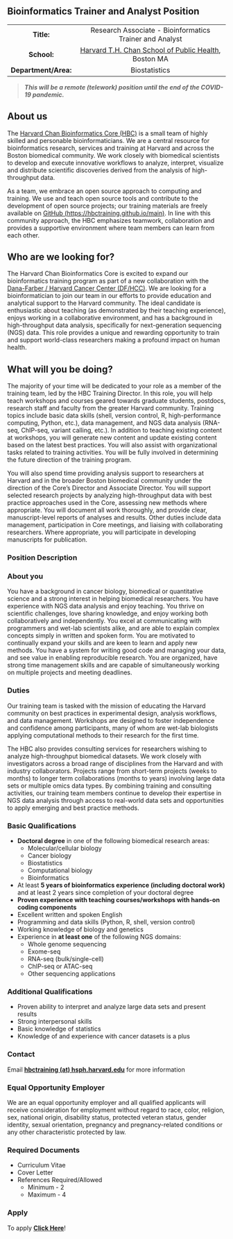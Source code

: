 ## Bioinformatics Trainer and Analyst Position

|             |    |
|:------------------------:|:-----------------------------------------:|
| **Title:**  | Research Associate - Bioinformatics Trainer and Analyst| 
| **School:**  |  [Harvard T.H. Chan School of Public Health](https://www.hsph.harvard.edu/), Boston MA| 
| **Department/Area:** |   Biostatistics| 


> ***This will be a remote (telework) position until the end of the COVID-19 pandemic.***

## About us
The [Harvard Chan Bioinformatics Core (HBC)](https://bioinformatics.sph.harvard.edu/) is a small team of highly skilled and personable bioinformaticians. We are a central resource for bioinformatics research, services and training at Harvard and across the Boston biomedical community. We work closely with biomedical scientists to develop and execute innovative workflows to analyze, interpret, visualize and distribute scientific discoveries derived from the analysis of high-throughput data.

As a team, we embrace an open source approach to computing and training. We use and teach open source tools and contribute to the development of open source projects; our training materials are freely available on [GitHub (https://hbctraining.github.io/main)](https://hbctraining.github.io/main). In line with this community approach, the HBC emphasizes teamwork, collaboration and provides a supportive environment where team members can learn from each other.


## Who are we looking for?

The Harvard Chan Bioinformatics Core is excited to expand our bioinformatics training program as part of a new collaboration with the [Dana-Farber / Harvard Cancer Center (DF/HCC)](https://www.dfhcc.harvard.edu/). We are looking for a bioinformatician to join our team in our efforts to provide education and analytical support to the Harvard community. The ideal candidate is enthusiastic about teaching (as demonstrated by their teaching experience), enjoys working in a collaborative environment, and has a background in high-throughput data analysis, specifically for next-generation sequencing (NGS) data. This role provides a unique and rewarding opportunity to train and support world-class researchers making a profound impact on human health.

## What will you be doing?

The majority of your time will be dedicated to your role as a member of the training team, led by the HBC Training Director. In this role, you will help teach workshops and courses geared towards graduate students, postdocs, research staff and faculty from the greater Harvard community. Training topics include basic data skills (shell, version control, R, high-performance computing, Python, etc.), data management, and NGS data analysis (RNA-seq, ChIP-seq, variant calling, etc.). In addition to teaching existing content at workshops, you will generate new content and update existing content based on the latest best practices. You will also assist with organizational tasks related to training activities. You will be fully involved in determining the future direction of the training program.

You will also spend time providing analysis support to researchers at Harvard and in the broader Boston biomedical community under the direction of the Core’s Director and Associate Director. You will support selected research projects by analyzing high-throughput data with best practice approaches used in the Core, assessing new methods where appropriate. You will document all work thoroughly, and provide clear, manuscript-level reports of analyses and results. Other duties include data management, participation in Core meetings, and liaising with collaborating researchers. Where appropriate, you will participate in developing manuscripts for publication.




### Position Description	



### About you
You have a background in cancer biology, biomedical or quantitative science and a strong interest in helping biomedical researchers. You have experience with NGS data analysis and enjoy teaching. You thrive on scientific challenges, love sharing knowledge, and enjoy working both collaboratively and independently. You excel at communicating with programmers and wet-lab scientists alike, and are able to explain complex concepts simply in written and spoken form. You are motivated to continually expand your skills and are keen to learn and apply new methods. You have a system for writing good code and managing your data, and see value in enabling reproducible research. You are organized, have strong time management skills and are capable of simultaneously working on multiple projects and meeting deadlines.

### Duties


 
Our training team is tasked with the mission of educating the Harvard community on best practices in experimental design, analysis workflows, and data management. Workshops are designed to foster independence and confidence among participants, many of whom are wet-lab biologists applying computational methods to their research for the first time.

The HBC also provides consulting services for researchers wishing to analyze high-throughput biomedical datasets. We work closely with investigators across a broad range of disciplines from the Harvard and with industry collaborators. Projects range from short-term projects (weeks to months) to longer term collaborations (months to years) involving large data sets or multiple omics data types. By combining training and consulting activities, our training team members continue to develop their expertise in NGS data analysis through access to real-world data sets and opportunities to apply emerging and best practice methods.


### Basic Qualifications	
* **Doctoral degree** in one of the following biomedical research areas:
  * Molecular/cellular biology
  * Cancer biology
  * Biostatistics
  * Computational biology
  * Bioinformatics
* At least **5 years of bioinformatics experience (including doctoral work)** and at least 2 years since completion of your doctoral degree
* **Proven experience with teaching courses/workshops with hands-on coding components**
* Excellent written and spoken English
* Programming and data skills (Python, R, shell, version control)
* Working knowledge of biology and genetics
* Experience in **at least one** of the following NGS domains:
  * Whole genome sequencing
  * Exome-seq
  * RNA-seq (bulk/single-cell)
  * ChIP-seq or ATAC-seq
  * Other sequencing applications

### Additional Qualifications	
* Proven ability to interpret and analyze large data sets and present results
* Strong interpersonal skills
* Basic knowledge of statistics
* Knowledge of and experience with cancer datasets is a plus
	
### Contact
Email	**[hbctraining (at) hsph.harvard.edu](mailto:hbctraining@hsph.harvard.edu)** for more information

### Equal Opportunity Employer	
We are an equal opportunity employer and all qualified applicants will receive consideration for employment without regard to race, color, religion, sex, national origin, disability status, protected veteran status, gender identity, sexual orientation, pregnancy and pregnancy-related conditions or any other characteristic protected by law.

### Required Documents
* Curriculum Vitae
* Cover Letter
* References Required/Allowed
  * Minimum - 2
  * Maximum - 4

### Apply
To apply **[Click Here](https://academicpositions.harvard.edu/postings/9711)**!
